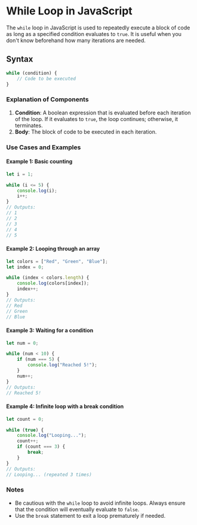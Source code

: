 
# While Loop in JavaScript

The `while` loop in JavaScript is used to repeatedly execute a block of code as long as a specified condition evaluates to `true`. It is useful when you don't know beforehand how many iterations are needed.

## Syntax
```javascript
while (condition) {
    // Code to be executed
}
```

### Explanation of Components
1. **Condition**: A boolean expression that is evaluated before each iteration of the loop. If it evaluates to `true`, the loop continues; otherwise, it terminates.
2. **Body**: The block of code to be executed in each iteration.

### Use Cases and Examples

#### Example 1: Basic counting
```javascript
let i = 1;

while (i <= 5) {
    console.log(i);
    i++;
}
// Outputs:
// 1
// 2
// 3
// 4
// 5
```

#### Example 2: Looping through an array
```javascript
let colors = ["Red", "Green", "Blue"];
let index = 0;

while (index < colors.length) {
    console.log(colors[index]);
    index++;
}
// Outputs:
// Red
// Green
// Blue
```

#### Example 3: Waiting for a condition
```javascript
let num = 0;

while (num < 10) {
    if (num === 5) {
        console.log("Reached 5!");
    }
    num++;
}
// Outputs:
// Reached 5!
```

#### Example 4: Infinite loop with a break condition
```javascript
let count = 0;

while (true) {
    console.log("Looping...");
    count++;
    if (count === 3) {
        break;
    }
}
// Outputs:
// Looping... (repeated 3 times)
```

### Notes
- Be cautious with the `while` loop to avoid infinite loops. Always ensure that the condition will eventually evaluate to `false`.
- Use the `break` statement to exit a loop prematurely if needed.
